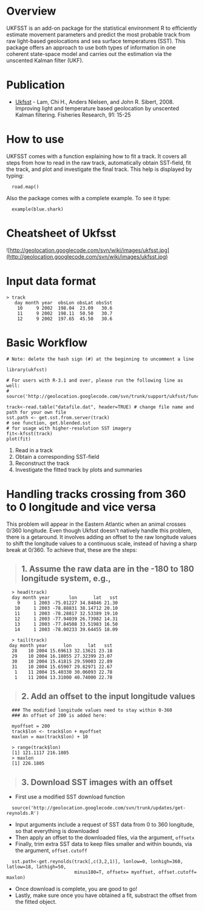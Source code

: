 

# Overview #

UKFSST is an add-on package for the statistical environment R to efficiently estimate movement parameters and predict the most probable track from raw light-based geolocations and sea surface temperatures (SST). This package offers an approach to use both types of information in one coherent state-space model and carries out the estimation via the unscented Kalman filter (UKF).

# Publication #

  * [Ukfsst](http://www.soest.hawaii.edu/PFRP/reprints/lam_nielsen_sibert.pdf) - Lam, Chi H., Anders Nielsen, and John R. Sibert, 2008. Improving light and temperature based geolocation by unscented Kalman filtering. Fisheries Research, 91: 15-25

# How to use #

UKFSST comes with a function explaining how to fit a track. It covers all steps from how to read in the raw track, automatically obtain SST-field, fit the track, and plot and investigate the final track. This help is displayed by typing:
```
  road.map()
```
Also the package comes with a complete example. To see it type:
```
  example(blue.shark)
```

# Cheatsheet of Ukfsst #

![http://geolocation.googlecode.com/svn/wiki/images/ukfsst.jpg](http://geolocation.googlecode.com/svn/wiki/images/ukfsst.jpg)

# Input data format #
```
> track
   day month year  obsLon obsLat obsSst
    10     9 2002  198.04  23.09   30.6
    11     9 2002  198.11  50.50   30.7
    12     9 2002  197.65  45.50   30.6
```

# Basic Workflow #

```
# Note: delete the hash sign (#) at the beginning to uncomment a line

library(ukfsst)

# For users with R-3.1 and over, please run the following line as well:
# source('http://geolocation.googlecode.com/svn/trunk/support/ukfsst/func_ukfsst.r')
  
track<-read.table("datafile.dat", header=TRUE) # change file name and path for your own file
sst.path <- get.sst.from.server(track) 
# see function, get.blended.sst 
# for usage with higher-resolution SST imagery
fit<-kfsst(track)
plot(fit)
```

  1. Read in a track
  1. Obtain a corresponding SST-field
  1. Reconstruct the track
  1. Investigate the fitted track by plots and summaries

# Handling tracks crossing from 360 to 0 longitude and vice versa #

This problem will appear in the Eastern Atlantic when an animal crosses 0/360 longitude. Even though Ukfsst doesn't natively handle this problem, there is a getaround. It involves adding an offset to the raw longitude values to shift the longitude values to a continuous scale, instead of having a sharp break at 0/360. To achieve that, these are the steps:

> ## 1. Assume the raw data are in the -180 to 180 longitude system, e.g., ##
```
  > head(track)
  day month year       lon      lat   sst
    9     1 2003 -75.01227 34.84846 21.30
   10     1 2003 -78.88831 38.14712 20.10
   11     1 2003 -78.28817 32.53389 19.10
   12     1 2003 -77.94039 26.73982 14.31
   13     1 2003 -77.84508 33.51983 16.50
   14     1 2003 -78.00233 39.64455 18.09
   
  > tail(track)
 day month year      lon      lat   sst
  28    10 2004 15.69613 32.13621 23.18
  29    10 2004 16.18055 27.32399 23.07
  30    10 2004 15.41815 29.59003 22.89
  31    10 2004 15.65907 29.82971 22.67
   1    11 2004 15.40330 30.06093 22.78
   1    11 2004 13.31000 40.74000 22.78
```

> ## 2. Add an offset to the input longitude values ##
```
  ### The modified longitude values need to stay within 0-360
  ### An offset of 200 is added here:
  
  myoffset = 200
  track$lon <- track$lon + myoffset
  maxlon = max(track$lon) + 10
  
  > range(track$lon)
  [1] 121.1117 216.1805
  > maxlon
  [1] 226.1805
```

> ## 3. Download SST images with an offset ##
  * First use a modified SST download function
```
  source('http://geolocation.googlecode.com/svn/trunk/updates/get-reynolds.R')
```
  * Input arguments include a request of SST data from 0 to 360 longitude, so that everything is downloaded
  * Then apply an offset to the downloaded files, via the argument, `offsetx`
  * Finally, trim extra SST data to keep files smaller and within bounds, via the argument, `offset.cutoff`
```
  sst.path<-get.reynolds(track[,c(3,2,1)], lonlow=0, lonhigh=360, latlow=18, lathigh=50,
                         minus180=T, offsetx= myoffset, offset.cutoff= maxlon)   
```
  * Once download is complete, you are good to go!
  * Lastly, make sure once you have obtained a fit, substract the offset from the fitted object.